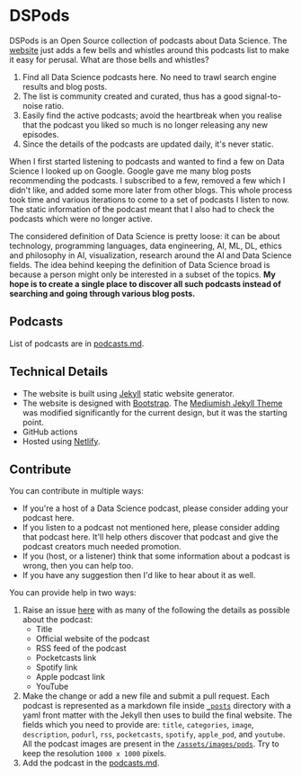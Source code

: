 DSPods
===


DSPods is an Open Source collection of podcasts about Data Science. The [website](https://dspods.netlify.app/) just adds a few bells and whistles around this podcasts list to make it easy for perusal. What are those bells and whistles?

1. Find all Data Science podcasts here. No need to trawl search engine results and blog posts.
2. The list is community created and curated, thus has a good signal-to-noise ratio.
3. Easily find the active podcasts; avoid the heartbreak when you realise that the podcast you liked so much is no longer releasing any new episodes.
4. Since the details of the podcasts are updated daily, it's never static.


When I first started listening to podcasts and wanted to find a few on Data Science I looked up on Google. Google gave me many blog posts recommending the podcasts. I subscribed to a few, removed a few which I didn't like, and added some more later from other blogs. This whole process took time and various iterations to come to a set of podcasts I listen to now. The static information of the podcast meant that I also had to check the podcasts which were no longer active.

The considered definition of Data Science is pretty loose: it can be about technology, programming languages, data engineering, AI, ML, DL, ethics and philosophy in AI, visualization, research around the AI and Data Science fields. The idea behind keeping the definition of Data Science broad is because a person might only be interested in a subset of the topics. **My hope is to create a single place to discover all such podcasts instead of searching and going through various blog posts.**


## Podcasts

List of podcasts are in [podcasts.md](podcasts.md).


## Technical Details

- The website is built using [Jekyll](https://jekyllrb.com) static website generator.
- The website is designed with [Bootstrap](https://getbootstrap.com/). The [Mediumish Jekyll Theme](https://www.wowthemes.net/mediumish-free-jekyll-template/) was modified significantly for the current design, but it was the starting point.
- GitHub actions
- Hosted using [Netlify](https://www.netlify.com/).


## Contribute

You can contribute in multiple ways:

- If you're a host of a Data Science podcast, please consider adding your podcast here.
- If you listen to a podcast not mentioned here, please consider adding that podcast here. It'll help others discover that podcast and give the podcast creators much needed promotion.
- If you (host, or a listener) think that some information about a podcast is wrong, then you can help too.
- If you have any suggestion then I'd like to hear about it as well.

You can provide help in two ways:

1. Raise an issue [here](https://github.com/TrigonaMinima/dspods/issues/new) with as many of the following the details as possible about the podcast:
    - Title
    - Official website of the podcast
    - RSS feed of the podcast
    - Pocketcasts link
    - Spotify link
    - Apple podcast link
    - YouTube
2. Make the change or add a new file and submit a pull request. Each podcast is represented as a markdown file inside [`_posts`](_posts) directory with a yaml front matter with the Jekyll then uses to build the final website. The fields which you need to provide are: `title`, `categories`, `image`, `description`, `podurl`, `rss`, `pocketcasts`, `spotify`, `apple_pod`, and `youtube`. All the podcast images are present in the [`/assets/images/pods`](/assets/images/pods). Try to keep the resolution `1000 x 1000` pixels.
3. Add the podcast in the [podcasts.md](podcasts.md).
